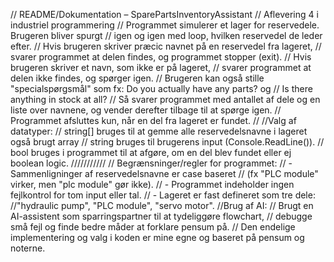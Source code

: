 // README/Dokumentation – SparePartsInventoryAssistant
// Aflevering 4 i industriel programmering
// Programmet simulerer et lager for reservedele. Brugeren bliver spurgt
// igen og igen med loop, hvilken reservedel de leder efter. 
// Hvis brugeren skriver præcic navnet på en reservedel fra lageret, 
// svarer programmet at delen findes, og programmet stopper (exit).
// Hvis brugeren skriver et navn, som ikke er på lageret, 
// svarer programmet at delen ikke findes, og spørger igen.
// Brugeren kan også stille "specialspørgsmål" som fx: Do you actually have any parts? og 
// Is there anything in stock at all?
// Så svarer programmet med antallet af dele og en liste over navnene, og vender derefter tilbage til at spørge igen.
// Programmet afsluttes kun, når en del fra lageret er fundet.
//
//Valg af datatyper:
// string[] bruges til at gemme alle reservedelsnavne i lageret også brugt array
// string bruges til brugerens input (Console.ReadLine()).
// bool bruges i programmet til at afgøre, om en del blev fundet eller ej boolean logic.
///////////
//  Begrænsninger/regler for programmet:
// - Sammenligninger af reservedelsnavne er case baseret
//   (fx "PLC module" virker, men "plc module" gør ikke).
// - Programmet indeholder ingen fejlkontrol for tom input eller tal.
// - Lageret er fast defineret som tre dele: 
//"hydraulic pump", "PLC module", "servo motor".
//Brug af AI:
// Brugt en AI-assistent som sparringspartner til at tydeliggøre flowchart,
// debugge små fejl og finde bedre måder at forklare pensum på.
// Den endelige implementering og valg i koden er mine egne og baseret på pensum og noterne.
